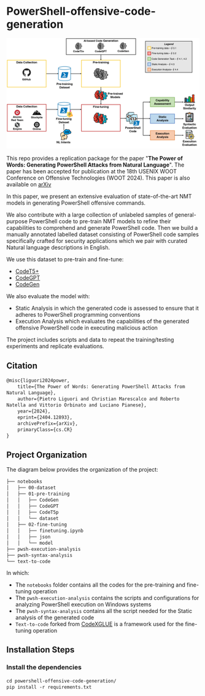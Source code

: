 ﻿

# PowerShell-offensive-code-generation

![Research Study Overview](imagesmd/001.jpg)

This repo provides a replication package for the paper  "**The Power of Words: Generating PowerShell Attacks from Natural Language**". The paper has been accepted for publication at the 18th USENIX WOOT Conference on Offensive Technologies (WOOT 2024). This paper is also available on [arXiv](https://arxiv.org/abs/2404.12893)

In this paper, we present an extensive evaluation of state-of-the-art NMT models in generating PowerShell offensive commands. 

We also contribute with a large collection of unlabeled samples of general-purpose PowerShell code to pre-train NMT models to refine their capabilities to comprehend and generate PowerShell code. Then we build a manually annotated labelled dataset consisting of PowerShell code samples specifically crafted for security applications which we pair with curated Natural language descriptions in English.

We use this dataset to pre-train and fine-tune:

- [CodeT5+](https://huggingface.co/Salesforce/codet5p-220m)
- [CodeGPT](https://huggingface.co/microsoft/CodeGPT-small-py)
- [CodeGen](https://huggingface.co/Salesforce/codegen-350M-mono)

We also evaluate the model with:

- Static Analysis in which the generated code is assessed to ensure that it adheres to PowerShell programming conventions
- Execution Analysis which evaluates the capabilities of the generated offensive PowerShell code in executing malicious action

The project includes scripts and data to repeat the training/testing experiments and replicate evaluations.

## Citation

```
@misc{liguori2024power,
    title={The Power of Words: Generating PowerShell Attacks from Natural Language},
    author={Pietro Liguori and Christian Marescalco and Roberto Natella and Vittorio Orbinato and Luciano Pianese},
    year={2024},
    eprint={2404.12893},
    archivePrefix={arXiv},
    primaryClass={cs.CR}
}
```

## Project Organization

The diagram below provides the organization of the project:

```
├── notebooks
│   ├── 00-dataset
│   ├── 01-pre-training
│   │   ├── CodeGen
│   │   ├── CodeGPT
│   │   ├── CodeT5p
│   │   └── dataset
│   ├── 02-fine-tuning
│   │   ├── finetuning.ipynb
│   │   ├── json
│   │   └── model
├── pwsh-execution-analysis
├── pwsh-syntax-analysis
└── text-to-code
```

In which:

- The `notebooks` folder contains all the codes for the pre-training and fine-tuning operation
- The `pwsh-execution-analysis` contains the scripts and configurations for analyzing PowerShell execution on Windows systems
- The `pwsh-syntax-analysis` contains all the script needed for the Static analysis of the generated code
- `Text-to-code` forked from [CodeXGLUE](https://github.com/microsoft/CodeXGLUE) is a framework used for the fine-tuning operation

## Installation Steps

### Install the dependencies

```
cd powershell-offensive-code-generation/
pip install -r requirements.txt
```
